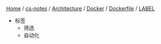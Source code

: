 [Home](https://mengxianbin.github.io) /
[cs-notes](https://mengxianbin.github.io/cs-notes/content) /
[Architecture](https://mengxianbin.github.io/cs-notes/content/Architecture) /
[Docker](https://mengxianbin.github.io/cs-notes/content/Architecture/Docker) /
[Dockerfile](https://mengxianbin.github.io/cs-notes/content/Architecture/Docker/Dockerfile) /
[LABEL](https://mengxianbin.github.io/cs-notes/content/Architecture/Docker/Dockerfile/LABEL)

* 标签
    * 筛选
    * 自动化
